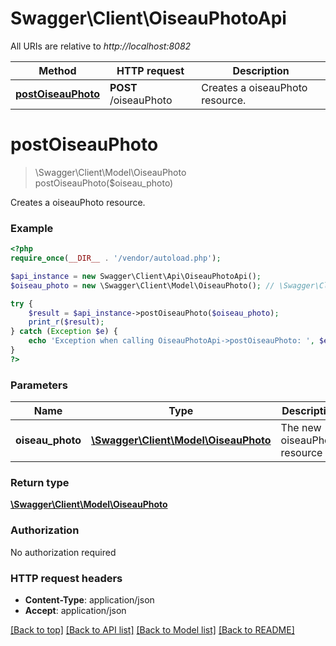 # Swagger\Client\OiseauPhotoApi

All URIs are relative to *http://localhost:8082*

Method | HTTP request | Description
------------- | ------------- | -------------
[**postOiseauPhoto**](OiseauPhotoApi.md#postOiseauPhoto) | **POST** /oiseauPhoto | Creates a oiseauPhoto resource.


# **postOiseauPhoto**
> \Swagger\Client\Model\OiseauPhoto postOiseauPhoto($oiseau_photo)

Creates a oiseauPhoto resource.

### Example
```php
<?php
require_once(__DIR__ . '/vendor/autoload.php');

$api_instance = new Swagger\Client\Api\OiseauPhotoApi();
$oiseau_photo = new \Swagger\Client\Model\OiseauPhoto(); // \Swagger\Client\Model\OiseauPhoto | The new oiseauPhoto resource

try {
    $result = $api_instance->postOiseauPhoto($oiseau_photo);
    print_r($result);
} catch (Exception $e) {
    echo 'Exception when calling OiseauPhotoApi->postOiseauPhoto: ', $e->getMessage(), PHP_EOL;
}
?>
```

### Parameters

Name | Type | Description  | Notes
------------- | ------------- | ------------- | -------------
 **oiseau_photo** | [**\Swagger\Client\Model\OiseauPhoto**](../Model/OiseauPhoto.md)| The new oiseauPhoto resource | [optional]

### Return type

[**\Swagger\Client\Model\OiseauPhoto**](../Model/OiseauPhoto.md)

### Authorization

No authorization required

### HTTP request headers

 - **Content-Type**: application/json
 - **Accept**: application/json

[[Back to top]](#) [[Back to API list]](../../README.md#documentation-for-api-endpoints) [[Back to Model list]](../../README.md#documentation-for-models) [[Back to README]](../../README.md)

